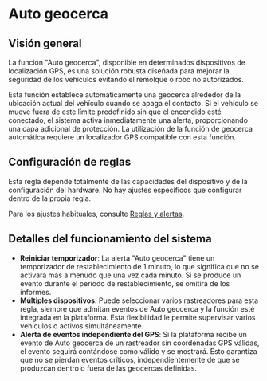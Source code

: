 # Auto geocerca

## Visión general

La función "Auto geocerca", disponible en determinados dispositivos de localización GPS, es una solución robusta diseñada para mejorar la seguridad de los vehículos evitando el remolque o robo no autorizados.

Esta función establece automáticamente una geocerca alrededor de la ubicación actual del vehículo cuando se apaga el contacto. Si el vehículo se mueve fuera de este límite predefinido sin que el encendido esté conectado, el sistema activa inmediatamente una alerta, proporcionando una capa adicional de protección. La utilización de la función de geocerca automática requiere un localizador GPS compatible con esta función.

## Configuración de reglas

Esta regla depende totalmente de las capacidades del dispositivo y de la configuración del hardware. No hay ajustes específicos que configurar dentro de la propia regla.

Para los ajustes habituales, consulte [Reglas y alertas](../).

## Detalles del funcionamiento del sistema

* **Reiniciar temporizador**: La alerta "Auto geocerca" tiene un temporizador de restablecimiento de 1 minuto, lo que significa que no se activará más a menudo que una vez cada minuto. Si se produce un evento durante el periodo de restablecimiento, se omitirá de los informes.
* **Múltiples dispositivos**: Puede seleccionar varios rastreadores para esta regla, siempre que admitan eventos de Auto geocerca y la función esté integrada en la plataforma. Esta flexibilidad le permite supervisar varios vehículos o activos simultáneamente.
* **Alerta de eventos independiente del GPS**: Si la plataforma recibe un evento de Auto geocerca de un rastreador sin coordenadas GPS válidas, el evento seguirá contándose como válido y se mostrará. Esto garantiza que no se pierdan eventos críticos, independientemente de que se produzcan dentro o fuera de las geocercas definidas.
